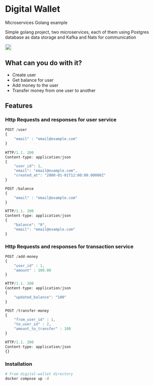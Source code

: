 <h1>Digital Wallet</h1>
<p>Microservices Golang example</p>
<p>Simple golang project, two microservices, each of them using Postgres database as data storage and Kafka and Nats for communication</p>
</p>
    <a href="LICENSE"><img src="https://img.shields.io/badge/license-MIT-blue?style=plastic" height="20" alt="License"></a>
</p>

## What can you do with it?

   * Create user
   * Get balance for user
   * Add money to the user
   * Transfer money from one user to another

## Features
 
### Http Requests and responses for user service 
```javascript
POST /user 
{
    "email" : "email@example.com"
}
 
HTTP/1.1. 200
Content-type: application/json
{
    "user_id": 1,
    "email": "email@example.com",
    "created_at": "2000-01-01T12:00:00.00000Z"
}
```
```javascript
POST /balance 
{
    "email" : "email@example.com"
}

HTTP/1.1. 200
Content-type: application/json
{
    "balance": "0",
    "email": "email@example.com"
}
```
### Http Requests and responses for transaction service 
```javascript
POST /add-money 
{
    "user_id" : 1,
    "amount" : 100.00
}

HTTP/1.1. 200
Content-type: application/json
{
    "updated_balance": "100"
}
```

```javascript
POST /transfer-money 
{
    "from_user_id" : 1,
    "to_user_id" : 2,
    "amount_to_transfer" : 100
}

HTTP/1.1. 200
Content-type: application/json
{}
```
### Installation

```bash
# From digital-wallet directory
docker compose up -d
```